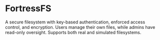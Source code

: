 # FortressFS
A secure filesystem with key-based authentication, enforced access control, and encryption. Users manage their own files, while admins have read-only oversight. Supports both real and simulated filesystems.

